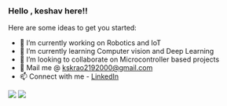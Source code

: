 


> 
 ### Hello , keshav here!!

<!--
**kskrao219/kskrao219** is a ✨ _special_ ✨ repository because its `README.md` (this file) appears on your GitHub profile.-->

Here are some ideas to get you started:

- 🔭 I’m currently working on Robotics and IoT
- 🌱 I’m currently learning Computer vision and Deep Learning
- 👯 I’m looking to collaborate on Microcontroller based projects
- :email: Mail me @ kskrao2192000@gmail.com
- 📫 Connect with me - [LinkedIn](https://www.linkedin.com/in/k-s-keshava-rao-97a7b2174?lipi=urn:li:page:d_flagship3_profile_view_base_contact_details;v58Doe%2b4RleuRxLHAt1kwg==)
<img src ='https://github-readme-stats.vercel.app/api?username=kskrao219&theme=solarized-light&show_icons=true'/>
<img src ='https://github-readme-stats.vercel.app/api/top-langs/?username=kskrao219&theme=solarized-light&show_icons=true'/>

